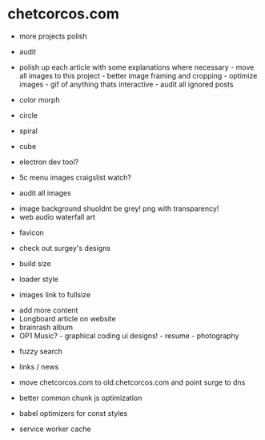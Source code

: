 # chetcorcos.com

* more projects polish
* audit
* polish up each article with some explanations where necessary - move all
	images to this project - better image framing and cropping - optimize images -
	gif of anything thats interactive - audit all ignored posts

* color morph
* circle
* spiral
* cube
* electron dev tool?
* 5c menu images craigslist watch?

* audit all images

- image background shuoldnt be grey! png with transparency!
- web audio waterfall art

* favicon
* check out surgey's designs

* build size
* loader style

* images link to fullsize

- add more content
- Longboard article on website
- brainrash album
- OP1 Music? - graphical coding ui designs! - resume - photography

* fuzzy search
* links / news

* move chetcorcos.com to old.chetcorcos.com and point surge to dns

* better common chunk js optimization
* babel optimizers for const styles
* service worker cache
